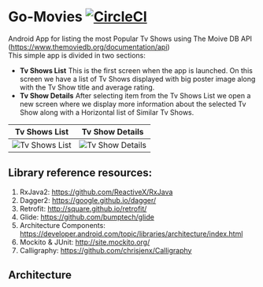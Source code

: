 # Go-Movies   [![CircleCI](https://circleci.com/gh/victorpetrovski/Go-Movies/tree/dev.svg?style=svg)](https://circleci.com/gh/victorpetrovski/Go-Movies/tree/dev)
Android App for listing the most Popular Tv Shows using The Moive DB API (https://www.themoviedb.org/documentation/api)  
This simple app is divided in two sections:
* <b>Tv Shows List</b> 
  This is the first screen when the app is launched. On this screen we have a list of Tv Shows displayed with big poster image along with the Tv Show title and average rating.
* <b>Tv Show Details</b> After selecting item from the Tv Shows List we open a new screen where we display more information about the selected Tv Show along with a Horizontal list of Similar Tv Shows.

Tv Shows List           |  Tv Show Details
:-------------------------:|:-------------------------:
![](https://github.com/victorpetrovski/Go-Movies/blob/master/TvShows_.png?raw=true "Tv Shows List")  | ![](https://github.com/victorpetrovski/Go-Movies/blob/master/midhunter.png?raw=true "Tv Show Details")

## Library reference resources:
1. RxJava2: https://github.com/ReactiveX/RxJava
2. Dagger2: https://google.github.io/dagger/
3. Retrofit: http://square.github.io/retrofit/
4. Glide: https://github.com/bumptech/glide
5. Architecture Components: https://developer.android.com/topic/libraries/architecture/index.html
6. Mockito & JUnit: http://site.mockito.org/
7. Calligraphy: https://github.com/chrisjenx/Calligraphy

## Architecture

